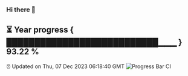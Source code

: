 ### Hi there 👋
⏳ Year progress { ███████████████████████████▁▁▁ } 93.22 %
---
⏰ Updated on Thu, 07 Dec 2023 06:18:40 GMT
![Progress Bar CI](https://github.com/liununu/liununu/workflows/Progress%20Bar%20CI/badge.svg)
